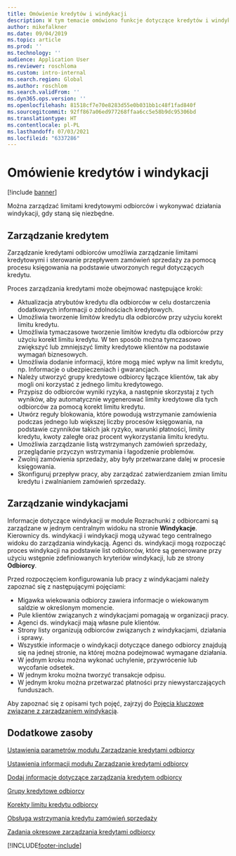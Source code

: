 ```yaml
---
title: Omówienie kredytów i windykacji
description: W tym temacie omówiono funkcje dotyczące kredytów i windykacji.
author: mikefalkner
ms.date: 09/04/2019
ms.topic: article
ms.prod: ''
ms.technology: ''
audience: Application User
ms.reviewer: roschloma
ms.custom: intro-internal
ms.search.region: Global
ms.author: roschlom
ms.search.validFrom: ''
ms.dyn365.ops.version: ''
ms.openlocfilehash: 81518cf7e70e8283d55e0b031bb1c48f1fad840f
ms.sourcegitcommit: 92ff867a06ed977268ffaa6cc5e58b9dc95306bd
ms.translationtype: HT
ms.contentlocale: pl-PL
ms.lasthandoff: 07/03/2021
ms.locfileid: "6337286"
---
```

# <a name="credit-and-collections-overview"></a>Omówienie kredytów i windykacji

[!include [banner](../includes/banner.md)]

Można zarządzać limitami kredytowymi odbiorców i wykonywać działania windykacji, gdy staną się niezbędne.

## <a name="credit-management"></a>Zarządzanie kredytem

Zarządzanie kredytami odbiorców umożliwia zarządzanie limitami kredytowymi i sterowanie przepływem zamówień sprzedaży za pomocą procesu księgowania na podstawie utworzonych reguł dotyczących kredytu.

Proces zarządzania kredytami może obejmować następujące kroki:

- Aktualizacja atrybutów kredytu dla odbiorców w celu dostarczenia dodatkowych informacji o zdolnościach kredytowych.
- Umożliwia tworzenie limitów kredytu dla odbiorców przy użyciu korekt limitu kredytu.
- Umożliwia tymaczasowe tworzenie limitów kredytu dla odbiorców przy użyciu korekt limitu kredytu. W ten sposób można tymczasowo zwiększyć lub zmniejszyć limity kredytowe klientów na podstawie wymagań biznesowych.
- Umożliwia dodanie informacji, które mogą mieć wpływ na limit kredytu, np. Informacje o ubezpieczeniach i gwarancjach.
- Należy utworzyć grupy kredytowe odbiorcy łączące klientów, tak aby mogli oni korzystać z jednego limitu kredytowego.
- Przypisz do odbiorców wyniki ryzyka, a następnie skorzystaj z tych wyników, aby automatycznie wygenerować limity kredytowe dla tych odbiorców za pomocą korekt limitu kredytu.
- Utwórz reguły blokowania, które powodują wstrzymanie zamówienia podczas jednego lub większej liczby procesów księgowania, na podstawie czynników takich jak ryzyko, warunki płatności, limity kredytu, kwoty zaległe oraz procent wykorzystania limitu kredytu.
- Umożliwia zarządzanie listą wstrzymanych zamówień sprzedaży, przeglądanie przyczyn wstrzymania i łagodzenie problemów.
- Zwolnij zamówienia sprzedaży, aby były przetwarzane dalej w procesie księgowania.
- Skonfiguruj przepływ pracy, aby zarządzać zatwierdzaniem zmian limitu kredytu i zwalnianiem zamówień sprzedaży.

## <a name="collections-management"></a>Zarządzanie windykacjami

Informacje dotyczące windykacji w module Rozrachunki z odbiorcami są zarządzane w jednym centralnym widoku na stronie **Windykacje**. Kierownicy ds. windykacji i windykacji mogą używać tego centralnego widoku do zarządzania windykacją. Agenci ds. windykacji mogą rozpocząć proces windykacji na podstawie list odbiorców, które są generowane przy użyciu wstępnie zdefiniowanych kryteriów windykacji, lub ze strony **Odbiorcy**.

Przed rozpoczęciem konfigurowania lub pracy z windykacjami należy zapoznać się z następującymi pojęciami:

- Migawka wiekowania odbiorcy zawiera informacje o wiekowanym saldzie w określonym momencie.
- Pule klientów związanych z windykacjami pomagają w organizacji pracy.
- Agenci ds. windykacji mają własne pule klientów.
- Strony listy organizują odbiorców związanych z windykacjami, działania i sprawy.
- Wszystkie informacje o windykacji dotyczące danego odbiorcy znajdują się na jednej stronie, na której można podejmować wymagane działania.
- W jednym kroku można wykonać uchylenie, przywrócenie lub wycofanie odsetek.
- W jednym kroku można tworzyć transakcje odpisu.
- W jednym kroku można przetwarzać płatności przy niewystarczających funduszach.

Aby zapoznać się z opisami tych pojęć, zajrzyj do [Pojęcia kluczowe związane z zarządzaniem windykacją](./cm-collections-concepts.md).

## <a name="additional-resources"></a>Dodatkowe zasoby

[Ustawienia parametrów modułu Zarządzanie kredytami odbiorcy](./cm-credit-mgmt-setup.md)

[Ustawienia informacji modułu Zarządzanie kredytami odbiorcy](./cm-setup-information.md)

[Dodaj informacje dotyczące zarządzania kredytem odbiorcy](./cm-add-credit-mgmt-information-customer.md)

[Grupy kredytowe odbiorcy](./cm-customer-credit-groups.md)

[Korekty limitu kredytu odbiorcy](./cm-credit-limit-adjustments.md)

[Obsługa wstrzymania kredytu zamówień sprzedaży](./cm-sales-order-credit-holds.md)

[Zadania okresowe zarządzania kredytami odbiorcy](./cm-periodic-tasks.md)


[!INCLUDE[footer-include](../../includes/footer-banner.md)]